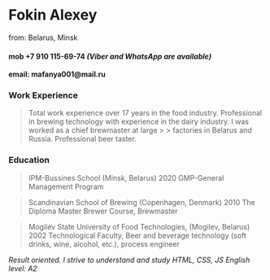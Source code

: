 # Fokin Alexey
from: Belarus, Minsk

#### mob +7 910 115-69-74  *(Viber and WhatsApp are available)*
__email: mafanya001@mail.ru__

### Work Experience
> Total work experience over 17 years in the food industry. Professional in brewing technology with experience in the dairy industry. I was worked as a chief brewmaster at large > > factories in Belarus and Russia. Professional beer taster.

### Education
> IPM-Bussines School (Minsk, Belarus) 2020
> GMP-General Management Program

> Scandinavian School of Brewing (Copenhagen, Denmark) 2010
> The Diploma Master Brewer Course, Brewmaster

> Mogilev State University of Food Technologies, (Mogilev, Belarus) 2002
> Technological Faculty, Beer and beverage technology (soft drinks, wine, alcohol, etc.), process engineer

_Result oriented. I strive to understand and study HTML, CSS, JS English level: A2_
